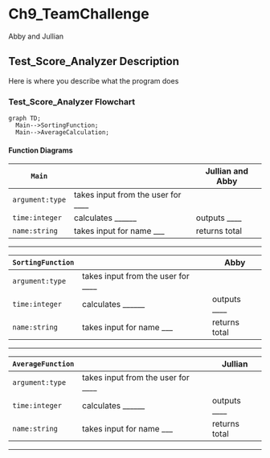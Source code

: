# Ch9_TeamChallenge
Abby and Jullian

## Test_Score_Analyzer Description
Here is where you describe what the program does

### Test_Score_Analyzer Flowchart
```mermaid
graph TD;
  Main-->SortingFunction;
  Main-->AverageCalculation;
```

#### Function Diagrams

| `Main`    |               |  Jullian and Abby    |
| ------------------ | ------------- | ------------ |
| `argument:type`    | takes input from the user for ____  |              |
| `time:integer`     | calculates ______  | outputs ____             |
| `name:string`      | takes input for name ___ | returns total |
***
| `SortingFunction`    |               |     Abby   |
| ------------------ | ------------- | ------------ |
| `argument:type`    | takes input from the user for ____  |              |
| `time:integer`     | calculates ______  | outputs ____             |
| `name:string`      | takes input for name ___ | returns total |
***
| `AverageFunction`    |               |  Jullian     |
| ------------------ | ------------- | ------------ |
| `argument:type`    | takes input from the user for ____  |              |
| `time:integer`     | calculates ______  | outputs ____             |
| `name:string`      | takes input for name ___ | returns total |
***
